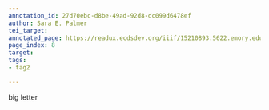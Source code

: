 ```yaml
---
annotation_id: 27d70ebc-d8be-49ad-92d8-dc099d6478ef
author: Sara E. Palmer
tei_target: 
annotated_page: https://readux.ecdsdev.org/iiif/15210893.5622.emory.edu/canvas/15210893.5622.emory.edu$9
page_index: 8
target: 
tags:
- tag2

---
```

<p>big letter</p>